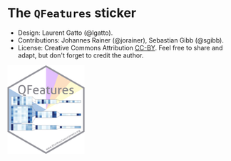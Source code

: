 # The `QFeatures` sticker

- Design: Laurent Gatto (@lgatto).
- Contributions: Johannes Rainer (@jorainer), Sebastian Gibb (@sgibb).
- License: Creative Commons Attribution
  [CC-BY](https://creativecommons.org/licenses/by/2.0/). Feel free to
  share and adapt, but don't forget to credit the author.

<img src="./QFeatures.png" height="200">

